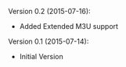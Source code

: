 Version 0.2 (2015-07-16):
* Added Extended M3U support

Version 0.1 (2015-07-14):
* Initial Version
